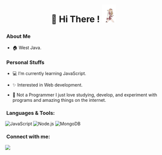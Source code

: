 <h1 align="center">
 👋 Hi There !
<img width="45" src="https://raw.githubusercontent.com/nvhitori/nvhitori/main/images/anime1.webp" alt="nvhitori"/>
</p>

### &nbsp;About Me

- 🏠 West Java.

### &nbsp;Personal Stuffs

- 💻 I’m currently learning JavaScript.

- ✨ Interested in Web development.

-  🍂 Not a Programmer I just love studying, develop, and experiment 
       with programs and amazing things on the internet.

### &nbsp;Languages & Tools:

  ![JavaScript](https://img.shields.io/badge/JavaScript-d6cc0f?style=for-the-badge&logo=javascript&logoColor=white)
  ![Node.js](https://img.shields.io/badge/Node.js-43853D?style=for-the-badge&logo=node.js&logoColor=white)
  ![MongoDB](https://img.shields.io/badge/MongoDB-4EA94B?style=for-the-badge&logo=mongodb&logoColor=white)

### &nbsp;Connect with me:

[<img src="https://img.shields.io/badge/WhatsApp-25D366?style=for-the-badge&logo=whatsapp&logoColor=white"/>](https://api.whatsapp.com/send/?phone=6282125276167)
